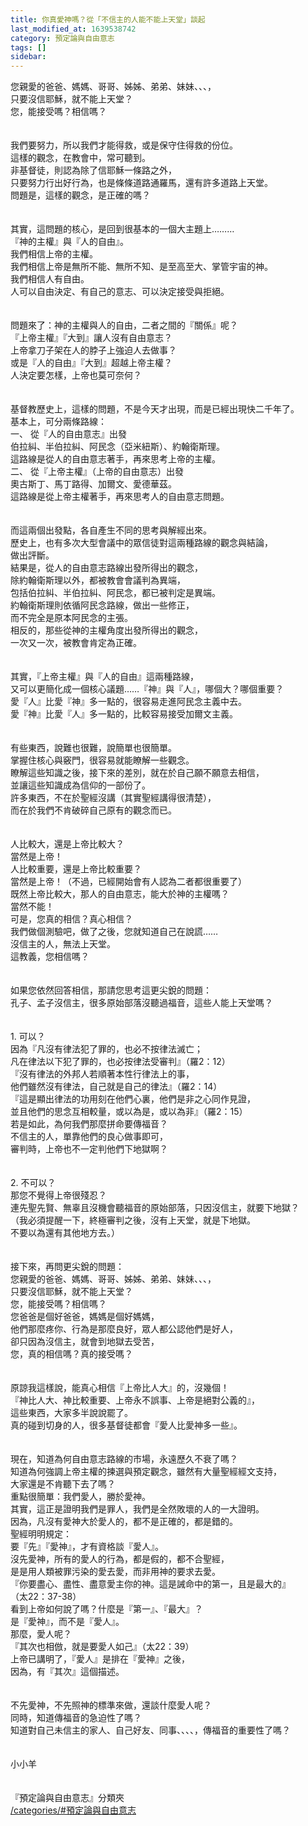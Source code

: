 ```yaml
---
title: 你真愛神嗎？從「不信主的人能不能上天堂」談起
last_modified_at: 1639538742
category: 預定論與自由意志
tags: []
sidebar: 
---
```


<div>您親愛的爸爸、媽媽、哥哥、姊姊、弟弟、妹妹、、、，</div>
<div>只要沒信耶穌，就不能上天堂？</div>
<div>您，能接受嗎？相信嗎？</div>
<div> </div>
<div> </div>
<div>我們要努力，所以我們才能得救，或是保守住得救的份位。</div>
<div>這樣的觀念，在教會中，常可聽到。</div>
<div>非基督徒，則認為除了信耶穌一條路之外，</div>
<div>只要努力行出好行為，也是條條道路通羅馬，還有許多道路上天堂。</div>
<div>問題是，這樣的觀念，是正確的嗎？</div>
<div> </div>
<div> </div>
<div>其實，這問題的核心，是回到很基本的一個大主題上………</div>
<div>『神的主權』與『人的自由』。</div>
<div>我們相信上帝的主權。</div>
<div>我們相信上帝是無所不能、無所不知、是至高至大、掌管宇宙的神。</div>
<div>我們相信人有自由。</div>
<div>人可以自由決定、有自己的意志、可以決定接受與拒絕。</div>
<div> </div>
<div> </div>
<div>問題來了：神的主權與人的自由，二者之間的『關係』呢？</div>
<div>『上帝主權』『大到』讓人沒有自由意志？</div>
<div>上帝拿刀子架在人的脖子上強迫人去做事？</div>
<div>或是『人的自由』『大到』超越上帝主權？</div>
<div>人決定要怎樣，上帝也莫可奈何？</div>
<div> </div>
<div> </div>
<div>基督教歷史上，這樣的問題，不是今天才出現，而是已經出現快二千年了。</div>
<div>基本上，可分兩條路線：</div>
<div>一、 從『人的自由意志』出發</div>
<div>伯拉糾、半伯拉糾、阿民念（亞米紐斯）、約翰衛斯理。</div>
<div>這路線是從人的自由意志著手，再來思考上帝的主權。</div>
<div>二、 從『上帝主權』（上帝的自由意志）出發</div>
<div>奧古斯丁、馬丁路得、加爾文、愛德華茲。</div>
<div>這路線是從上帝主權著手，再來思考人的自由意志問題。</div>
<div> </div>
<div> </div>
<div>而這兩個出發點，各自產生不同的思考與解經出來。</div>
<div>歷史上，也有多次大型會議中的眾信徒對這兩種路線的觀念與結論，</div>
<div>做出評斷。</div>
<div>結果是，從人的自由意志路線出發所得出的觀念，</div>
<div>除約翰衛斯理以外，都被教會會議判為異端，</div>
<div>包括伯拉糾、半伯拉糾、阿民念，都已被判定是異端。</div>
<div>約翰衛斯理則依循阿民念路線，做出一些修正，</div>
<div>而不完全是原本阿民念的主張。</div>
<div>相反的，那些從神的主權角度出發所得出的觀念，</div>
<div>一次又一次，被教會肯定為正確。</div>
<div> </div>
<div> </div>
<div>其實，『上帝主權』與『人的自由』這兩種路線，</div>
<div>又可以更簡化成一個核心議題……『神』與『人』，哪個大？哪個重要？</div>
<div>愛『人』比愛『神』多一點的，很容易走進阿民念主義中去。</div>
<div>愛『神』比愛『人』多一點的，比較容易接受加爾文主義。</div>
<div> </div>
<div> </div>
<div>有些東西，說難也很難，說簡單也很簡單。</div>
<div>掌握住核心與竅門，很容易就能瞭解一些觀念。</div>
<div>瞭解這些知識之後，接下來的差別，就在於自己願不願意去相信，</div>
<div>並讓這些知識成為信仰的一部份了。</div>
<div>許多東西，不在於聖經沒講（其實聖經講得很清楚），</div>
<div>而在於我們不肯破碎自己原有的觀念而已。</div>
<div> </div>
<div> </div>
<div>人比較大，還是上帝比較大？</div>
<div>當然是上帝！</div>
<div>人比較重要，還是上帝比較重要？</div>
<div>當然是上帝！（不過，已經開始會有人認為二者都很重要了）</div>
<div>既然上帝比較大，那人的自由意志，能大於神的主權嗎？</div>
<div>當然不能！</div>
<div>可是，您真的相信？真心相信？</div>
<div>我們做個測驗吧，做了之後，您就知道自己在說謊……</div>
<div>沒信主的人，無法上天堂。</div>
<div>這教義，您相信嗎？</div>
<div> </div>
<div> </div>
<div>如果您依然回答相信，那請您思考這更尖銳的問題：</div>
<div>孔子、孟子沒信主，很多原始部落沒聽過福音，這些人能上天堂嗎？</div>
<div> </div>
<div> </div>
<div>1.<span style="white-space:pre"> </span>可以？</div>
<div>因為『凡沒有律法犯了罪的，也必不按律法滅亡；</div>
<div>凡在律法以下犯了罪的，也必按律法受審判』（羅2：12）</div>
<div>『沒有律法的外邦人若順著本性行律法上的事，</div>
<div>他們雖然沒有律法，自己就是自己的律法』（羅2：14）</div>
<div>『這是顯出律法的功用刻在他們心裏，他們是非之心同作見證，</div>
<div>並且他們的思念互相較量，或以為是，或以為非』（羅2：15）</div>
<div>若是如此，為何我們那麼拼命要傳福音？</div>
<div>不信主的人，單靠他們的良心做事即可，</div>
<div>審判時，上帝也不一定判他們下地獄啊？</div>
<div> </div>
<div> </div>
<div>2.<span style="white-space:pre"> </span>不可以？</div>
<div>那您不覺得上帝很殘忍？</div>
<div>連先聖先賢、無辜且沒機會聽福音的原始部落，只因沒信主，就要下地獄？</div>
<div>（我必須提醒一下，終極審判之後，沒有上天堂，就是下地獄。</div>
<div>不要以為還有其他地方去。）</div>
<div> </div>
<div> </div>
<div>接下來，再問更尖銳的問題：</div>
<div>您親愛的爸爸、媽媽、哥哥、姊姊、弟弟、妹妹、、、，</div>
<div>只要沒信耶穌，就不能上天堂？</div>
<div>您，能接受嗎？相信嗎？</div>
<div>您爸爸是個好爸爸，媽媽是個好媽媽，</div>
<div>他們那麼疼你、行為是那麼良好，眾人都公認他們是好人，</div>
<div>卻只因為沒信主，就會到地獄去受苦，</div>
<div>您，真的相信嗎？真的接受嗎？</div>
<div> </div>
<div> </div>
<div>原諒我這樣說，能真心相信『上帝比人大』的，沒幾個！</div>
<div>『神比人大、神比較重要、上帝永不誤事、上帝是絕對公義的』，</div>
<div>這些東西，大家多半說說罷了。</div>
<div>真的碰到切身的人，很多基督徒都會『愛人比愛神多一些』。</div>
<div> </div>
<div> </div>
<div>現在，知道為何自由意志路線的市場，永遠歷久不衰了嗎？</div>
<div>知道為何強調上帝主權的揀選與預定觀念，雖然有大量聖經經文支持，</div>
<div>大家還是不肯聽下去了嗎？</div>
<div>重點很簡單：我們愛人，勝於愛神。</div>
<div>其實，這正是證明我們是罪人，我們是全然敗壞的人的一大證明。</div>
<div>因為，凡沒有愛神大於愛人的，都不是正確的，都是錯的。</div>
<div>聖經明明規定：</div>
<div>要『先』『愛神』，才有資格談『愛人』。</div>
<div>沒先愛神，所有的愛人的行為，都是假的，都不合聖經，</div>
<div>是是用人類被罪污染的愛去愛，而非用神的要求去愛。</div>
<div>『你要盡心、盡性、盡意愛主你的神。這是誡命中的第一，且是最大的』</div>
<div>（太22：37-38）</div>
<div>看到上帝如何說了嗎？什麼是『第一』、『最大』？</div>
<div>是『愛神』，而不是『愛人』。</div>
<div>那麼，愛人呢？</div>
<div>『其次也相倣，就是要愛人如己』（太22：39）</div>
<div>上帝已講明了，『愛人』是排在『愛神』之後，</div>
<div>因為，有『其次』這個描述。</div>
<div> </div>
<div> </div>
<div>不先愛神，不先照神的標準來做，還談什麼愛人呢？</div>
<div>同時，知道傳福音的急迫性了嗎？</div>
<div>知道對自己未信主的家人、自己好友、同事、、、、，傳福音的重要性了嗎？</div>
<div> </div>
<div> </div>
<div>小小羊</div>
<div> </div>
<div> </div>
<div>『預定論與自由意志』分類夾<br/>
<a href="/categories/#預定論與自由意志" target="_blank">/categories/#預定論與自由意志</a></div>
<div> </div>
<p> </p>
<p> </p>
<p> </p>
<p> </p>
